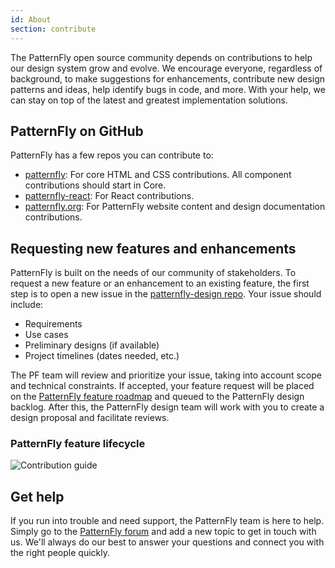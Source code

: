 ```yaml
---
id: About
section: contribute
---
```


The PatternFly open source community depends on contributions to help our design system grow and evolve. We encourage everyone, regardless of background, to make suggestions for enhancements, contribute new design patterns and ideas, help identify bugs in code, and more. With your help, we can stay on top of the latest and greatest implementation solutions.  

## PatternFly on GitHub
PatternFly has a few repos you can contribute to:
- [patternfly](https://github.com/patternfly/patternfly): For core HTML and CSS contributions. All component contributions should start in Core.
- [patternfly-react](https://github.com/patternfly/patternfly-react): For React contributions.
- [patternfly.org](https://github.com/patternfly/patternfly-org): For PatternFly website content and design documentation contributions.

## Requesting new features and enhancements
PatternFly is built on the needs of our community of stakeholders. To request a new feature or an enhancement to an existing feature, the first step is to open a new issue in the [patternfly-design repo](https://github.com/patternfly/patternfly-design). Your issue should include:
*    Requirements
*    Use cases
*    Preliminary designs (if available)
*    Project timelines (dates needed, etc.)

The PF team will review and prioritize your issue, taking into account scope and technical constraints. If accepted, your feature request will be placed on the [PatternFly feature roadmap](https://github.com/orgs/patternfly/projects/4?fullscreen=true) and queued to the PatternFly design backlog. After this, the PatternFly design team will work with you to create a design proposal and facilitate reviews.

### PatternFly feature lifecycle

![Contribution guide](./about-flowchart.png)

## Get help
If you run into trouble and need support, the PatternFly team is here to help. Simply go to the [PatternFly forum](https://forum.patternfly.org/c/support) and add a new topic to get in touch with us. We'll always do our best to answer your questions and connect you with the right people quickly.
